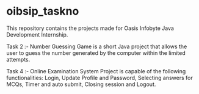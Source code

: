 # oibsip_taskno
This repository contains the projects made for Oasis Infobyte Java Development Internship.

Task 2 :- Number Guessing Game is a short Java project that allows the user to guess the number generated by the computer within the limited attempts.

Task 4 :- Online Examination System
Project is capable of the following functionalities:
 Login,
 Update Profile and Password,
 Selecting answers for MCQs,
 Timer and auto submit,
 Closing session and Logout.

